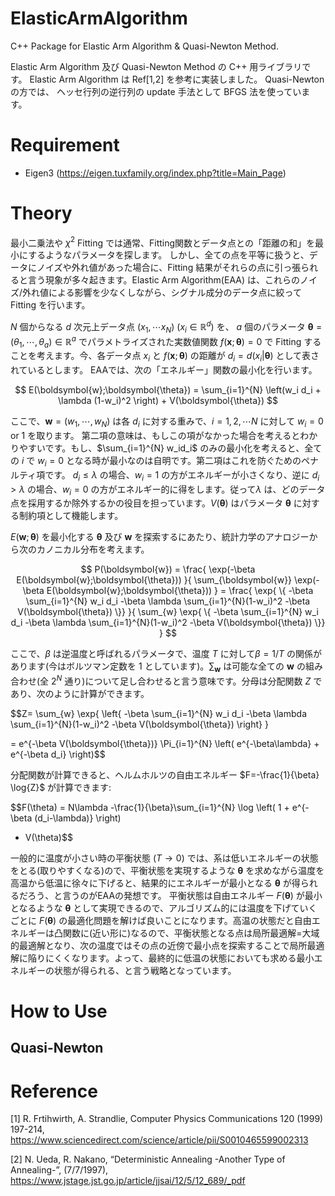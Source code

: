 # ElasticArmAlgorithm
C++ Package for Elastic Arm Algorithm & Quasi-Newton Method.

Elastic Arm Algorithm 及び Quasi-Newton Method の C++ 用ライブラリです。
Elastic Arm Algorithm は Ref[1,2] を参考に実装しました。
Quasi-Newton の方では、 ヘッセ行列の逆行列の update 手法として BFGS 法を使っています。

# Requirement
- Eigen3 (https://eigen.tuxfamily.org/index.php?title=Main_Page)


# Theory

最小二乗法や $\chi^2$ Fitting では通常、Fitting関数とデータ点との「距離の和」を最小にするようなパラメータを探します。
しかし、全ての点を平等に扱うと、データにノイズや外れ値があった場合に、Fitting 結果がそれらの点に引っ張られると言う現象が多々起きます。Elastic Arm Algorithm(EAA) は、これらのノイズ/外れ値による影響を少なくしながら、シグナル成分のデータ点に絞って Fitting を行います。

$N$ 個からなる $d$ 次元上データ点 $(x_1,\cdots x_N)$ $(x_i\in \mathbb{R}^d)$ を、 $a$ 個のパラメータ $\boldsymbol{\theta} = (\theta_1,\cdots, \theta_a) \in \mathbb{R}^a$ でパラメトライズされた実数値関数 $f(\boldsymbol{x}; \boldsymbol{\theta})=0$ で Fitting することを考えます。今、各データ点 $x_i$ と $f(\boldsymbol{x}; \boldsymbol{\theta})$ の距離が $d_i=d(x_i|\boldsymbol{\theta})$ として表されているとします。
EAAでは、次の「エネルギー」関数の最小化を行います。

$$ E(\boldsymbol{w};\boldsymbol{\theta}) = \sum_{i=1}^{N} \left(w_i d_i + \lambda (1-w_i)^2 \right) + V(\boldsymbol{\theta}) $$

ここで、$\boldsymbol{w}=(w_1,\cdots, w_N)$ は各 $d_i$ に対する重みで、$i=1,2,\cdots N$ に対して $w_i = 0$ or $1$ を取ります。
第二項の意味は、もしこの項がなかった場合を考えるとわかりやすいです。もし、$\sum_{i=1}^{N} w_id_i$ のみの最小化を考えると、全ての $i$ で $w_i=0$ となる時が最小なのは自明です。第二項はこれを防ぐためのペナルティ項です。
$d_i \leq\lambda$ の場合、$w_i=1$ の方がエネルギーが小さくなり、逆に $d_i>\lambda$ の場合、$w_i=0$ の方がエネルギー的に得をします。従って$\lambda$ は、どのデータ点を採用するか除外するかの役目を担っています。$V(\boldsymbol{\theta})$ はパラメータ $\boldsymbol{\theta}$ に対する制約項として機能します。

$E(\boldsymbol{w};\boldsymbol{\theta})$ を最小化する $\boldsymbol{\theta}$ 及び $\boldsymbol{w}$ を探索するにあたり、統計力学のアナロジーから次のカノニカル分布を考えます。


$$ P(\boldsymbol{w}) 
= \frac{
\exp(-\beta E(\boldsymbol{w};\boldsymbol{\theta}))
}{
\sum_{\boldsymbol{w}} \exp(-\beta E(\boldsymbol{w};\boldsymbol{\theta}))
}
= \frac{
    \exp{
        \{
            -\beta \sum_{i=1}^{N}
            w_i d_i 
            -\beta \lambda \sum_{i=1}^{N}(1-w_i)^2
            -\beta V(\boldsymbol{\theta})
        \}}
}{
    \sum_{w}
    \exp{
        \{
            -\beta \sum_{i=1}^{N}
            w_i d_i 
            -\beta \lambda \sum_{i=1}^{N}(1-w_i)^2
            -\beta V(\boldsymbol{\theta})
        \}}
} $$

ここで、$\beta$ は逆温度と呼ばれるパラメータで、温度 $T$ に対して$\beta = 1/T$ の関係があります(今はボルツマン定数を $1$ としています)。$\sum_{\boldsymbol{w}}$ は可能な全ての $\boldsymbol{w}$ の組み合わせ(全 $2^N$ 通り)について足し合わせると言う意味です。分母は分配関数 $Z$ であり、次のように計算ができます。

$$Z=
\sum_{w}
    \exp{
        \left\{
            -\beta \sum_{i=1}^{N}
            w_i d_i 
            -\beta \lambda \sum_{i=1}^{N}(1-w_i)^2
            -\beta V(\boldsymbol{\theta})
        \right\}
    }

= e^{-\beta V(\boldsymbol{\theta})}
\Pi_{i=1}^{N} \left(
    e^{-\beta\lambda} + e^{-\beta d_i}
\right)$$

分配関数が計算できると、ヘルムホルツの自由エネルギー $F=-\frac{1}{\beta} \log{Z}$ が計算できます:

$$F(\theta) =
N\lambda
-\frac{1}{\beta}\sum_{i=1}^{N}
\log \left(
    1 + e^{-\beta (d_i-\lambda)}
\right)
+ V(\theta)$$

一般的に温度が小さい時の平衡状態 $(T\rightarrow 0)$ では、系は低いエネルギーの状態をとる(取りやすくなる)ので、平衡状態を実現するような $\boldsymbol{\theta}$ を求めながら温度を高温から低温に徐々に下げると、結果的にエネルギーが最小となる $\boldsymbol{\theta}$ が得られるだろう、と言うのがEAAの発想です。
平衡状態は自由エネルギー $F(\boldsymbol{\theta})$ が最小となるような $\boldsymbol{\theta}$ として実現できるので、アルゴリズム的には温度を下げていくごとに $F(\boldsymbol{\theta})$ の最適化問題を解けば良いことになります。高温の状態だと自由エネルギーは凸関数に(近い形に)なるので、平衡状態となる点は局所最適解=大域的最適解となり、次の温度ではその点の近傍で最小点を探索することで局所最適解に陥りにくくなります。よって、最終的に低温の状態においても求める最小エネルギーの状態が得られる、と言う戦略となっています。

# How to Use



## Quasi-Newton



# Reference
[1] R. Frtihwirth, A. Strandlie, Computer Physics Communications 120 (1999) 197-214, https://www.sciencedirect.com/science/article/pii/S0010465599002313

[2] N. Ueda, R. Nakano, “Deterministic Annealing -Another Type of Annealing-”,  (7/7/1997), https://www.jstage.jst.go.jp/article/jjsai/12/5/12_689/_pdf